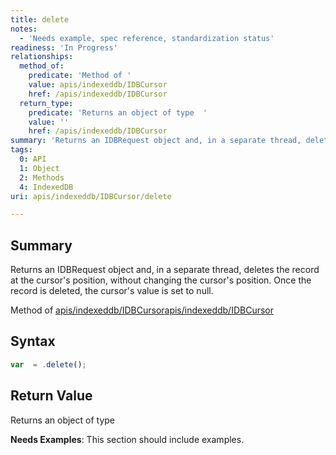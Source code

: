 ```yaml
---
title: delete
notes:
  - 'Needs example, spec reference, standardization status'
readiness: 'In Progress'
relationships:
  method_of:
    predicate: 'Method of '
    value: apis/indexeddb/IDBCursor
    href: /apis/indexeddb/IDBCursor
  return_type:
    predicate: 'Returns an object of type  '
    value: ''
    href: /apis/indexeddb/IDBCursor
summary: 'Returns an IDBRequest object and, in a separate thread, deletes the record at the cursor''s position, without changing the cursor''s position. Once the record is deleted, the cursor''s value is set to null.'
tags:
  0: API
  1: Object
  2: Methods
  4: IndexedDB
uri: apis/indexeddb/IDBCursor/delete

---
```

## <span>Summary</span>

Returns an IDBRequest object and, in a separate thread, deletes the record at the cursor's position, without changing the cursor's position. Once the record is deleted, the cursor's value is set to null.

Method of [apis/indexeddb/IDBCursor](/apis/indexeddb/IDBCursor)[apis/indexeddb/IDBCursor](/apis/indexeddb/IDBCursor)

## <span>Syntax</span>

``` js
var  = .delete();
```

## <span>Return Value</span>

Returns an object of type<span></span>

**Needs Examples**: This section should include examples.

